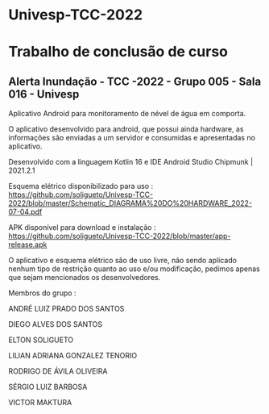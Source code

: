 # Univesp-TCC-2022


<h1>Trabalho de conclusão de curso</h1>

<h2>Alerta Inundação - TCC -2022 - Grupo 005 - Sala 016 - Univesp</h2>

Aplicativo Android para monitoramento de nével de água em comporta. 

O aplicativo desenvolvido para android, que possui ainda hardware, as informações são enviadas a um servidor e consumidas e apresentadas no aplicativo.

Desenvolvido com a linguagem Kotlin 16 e IDE Android Studio Chipmunk | 2021.2.1

Esquema elétrico disponibilizado para uso : https://github.com/soligueto/Univesp-TCC-2022/blob/master/Schematic_DIAGRAMA%20DO%20HARDWARE_2022-07-04.pdf

APK disponível para download e instalação : https://github.com/soligueto/Univesp-TCC-2022/blob/master/app-release.apk

O aplicativo e esquema elétrico são de uso livre, não sendo aplicado nenhum tipo de restrição quanto ao uso e/ou modificação, pedimos apenas que sejam mencionados os desenvolvedores.

Membros do grupo :

ANDRÉ LUIZ PRADO DOS SANTOS

DIEGO ALVES DOS SANTOS

ELTON SOLIGUETO

LILIAN ADRIANA GONZALEZ TENORIO

RODRIGO DE ÁVILA OLIVEIRA

SÉRGIO LUIZ BARBOSA

VICTOR MAKTURA
